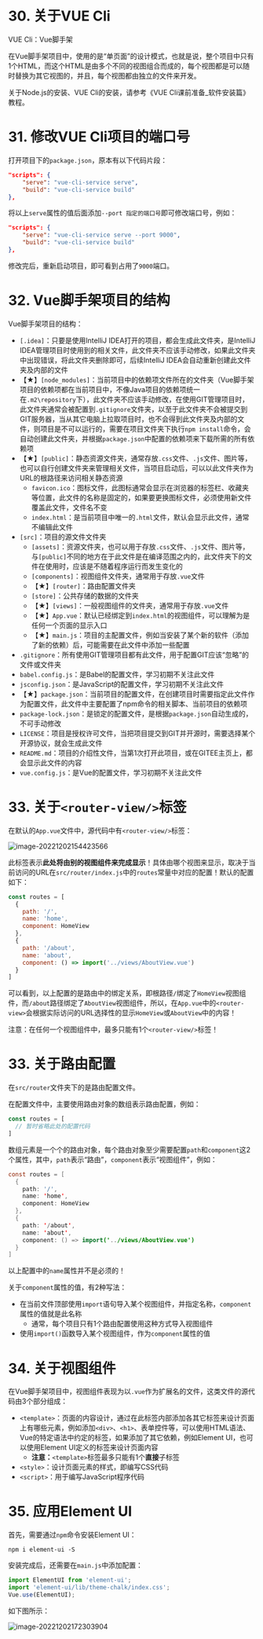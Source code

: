 # 30. 关于VUE Cli

VUE Cli：Vue脚手架

在Vue脚手架项目中，使用的是“单页面”的设计模式，也就是说，整个项目中只有1个HTML，而这个HTML是由多个不同的视图组合而成的，每个视图都是可以随时替换为其它视图的，并且，每个视图都由独立的文件来开发。

关于Node.js的安装、VUE Cli的安装，请参考《VUE Cli课前准备_软件安装篇》教程。

# 31. 修改VUE Cli项目的端口号

打开项目下的`package.json`，原本有以下代码片段：

```json
"scripts": {
    "serve": "vue-cli-service serve",
    "build": "vue-cli-service build"
},
```

将以上`serve`属性的值后面添加`--port 指定的端口号`即可修改端口号，例如：

```json
"scripts": {
    "serve": "vue-cli-service serve --port 9000",
    "build": "vue-cli-service build"
},
```

修改完后，重新启动项目，即可看到占用了`9000`端口。

# 32. Vue脚手架项目的结构

Vue脚手架项目的结构：

- `[.idea]`：只要是使用IntelliJ IDEA打开的项目，都会生成此文件夹，是IntelliJ IDEA管理项目时使用到的相关文件，此文件夹不应该手动修改，如果此文件夹中出现错误，将此文件夹删除即可，后续IntelliJ IDEA会自动重新创建此文件夹及内部的文件
- 【★】`[node_modules]`：当前项目中的依赖项文件所在的文件夹（Vue脚手架项目的依赖项都在当前项目中，不像Java项目的依赖项统一在`.m2\repository`下），此文件夹不应该手动修改，在使用GIT管理项目时，此文件夹通常会被配置到`.gitignore`文件夹，以至于此文件夹不会被提交到GIT服务器，当从其它电脑上拉取项目时，也不会得到此文件夹及内部的文件，则项目是不可以运行的，需要在项目文件夹下执行`npm install`命令，会自动创建此文件夹，并根据`package.json`中配置的依赖项来下载所需的所有依赖项
- 【★】`[public]`：静态资源文件夹，通常存放`.css`文件、`.js`文件、图片等，也可以自行创建文件夹来管理相关文件，当项目启动后，可以以此文件夹作为URL的根路径来访问相关静态资源
  - `favicon.ico`：图标文件，此图标通常会显示在浏览器的标签栏、收藏夹等位置，此文件的名称是固定的，如果要更换图标文件，必须使用新文件覆盖此文件，文件名不变
  - `index.html`：是当前项目中唯一的`.html`文件，默认会显示此文件，通常不编辑此文件
- `[src]`：项目的源文件文件夹
  - `[assets]`：资源文件夹，也可以用于存放`.css`文件、`.js`文件、图片等，与`[public]`不同的地方在于此文件是在编译范围之内的，此文件夹下的文件在使用时，应该是不随着程序运行而发生变化的
  - `[components]`：视图组件文件夹，通常用于存放`.vue`文件
  - 【★】`[router]`：路由配置文件夹
  - `[store]`：公共存储的数据的文件夹
  - 【★】`[views]`：一般视图组件的文件夹，通常用于存放`.vue`文件
  - 【★】`App.vue`：默认已经绑定到`index.html`的视图组件，可以理解为是任何一个页面的显示入口
  - 【★】`main.js`：项目的主配置文件，例如当安装了某个新的软件（添加了新的依赖）后，可能需要在此文件中添加一些配置
- `.gitignore`：所有使用GIT管理项目都有此文件，用于配置GIT应该“忽略”的文件或文件夹
- `babel.config.js`：是Babel的配置文件，学习初期不关注此文件
- `jsconfig.json`：是JavaScript的配置文件，学习初期不关注此文件
- 【★】`package.json`：当前项目的配置文件，在创建项目时需要指定此文件作为配置文件，此文件中主要配置了npm命令的相关脚本、当前项目的依赖项
- `package-lock.json`：是锁定的配置文件，是根据`package.json`自动生成的，不可手动修改
- `LICENSE`：项目是授权许可文件，当把项目提交到GIT并开源时，需要选择某个开源协议，就会生成此文件
- `README.md`：项目的介绍性文件，当第1次打开此项目，或在GITEE主页上，都会显示此文件的内容
- `vue.config.js`：是Vue的配置文件，学习初期不关注此文件

# 33. 关于`<router-view/>`标签

在默认的`App.vue`文件中，源代码中有`<router-view/>`标签：

![image-20221202154423566](images/image-20221202154423566.png)

此标签表示**此处将由别的视图组件来完成显示**！具体由哪个视图来显示，取决于当前访问的URL在`src/router/index.js`中的`routes`常量中对应的配置！默认的配置如下：

```javascript
const routes = [
  {
    path: '/',
    name: 'home',
    component: HomeView
  },
  {
    path: '/about',
    name: 'about',
    component: () => import('../views/AboutView.vue')
  }
]
```

可以看到，以上配置的是路由中的绑定关系，即根路径`/`绑定了`HomeView`视图组件，而`/about`路径绑定了`AboutView`视图组件，所以，在`App.vue`中的`<router-view>`会根据实际访问的URL选择性的显示`HomeView`或`AboutView`中的内容！

注意：在任何一个视图组件中，最多只能有1个`<router-view/>`标签！

# 33. 关于路由配置

在`src/router`文件夹下的是路由配置文件。

在配置文件中，主要使用路由对象的数组表示路由配置，例如：

```javascript
const routes = [
  // 暂时省略此处的配置代码
]
```

数组元素是一个个的路由对象，每个路由对象至少需要配置`path`和`component`这2个属性，其中，`path`表示“路由”，`component`表示“视图组件”，例如：

```java
const routes = [
  {
    path: '/',
    name: 'home',
    component: HomeView
  },
  {
    path: '/about',
    name: 'about',
    component: () => import('../views/AboutView.vue')
  }
]
```

以上配置中的`name`属性并不是必须的！

关于`component`属性的值，有2种写法：

- 在当前文件顶部使用`import`语句导入某个视图组件，并指定名称，`component`属性的值就是此名称
  - 通常，每个项目只有1个路由配置使用这种方式导入视图组件
- 使用`import()`函数导入某个视图组件，作为`component`属性的值

# 34. 关于视图组件

在Vue脚手架项目中，视图组件表现为以`.vue`作为扩展名的文件，这类文件的源代码由3个部分组成：

- `<template>`：页面的内容设计，通过在此标签内部添加各其它标签来设计页面上有哪些元素，例如添加`<div>`、`<h1>`、表单控件等，可以使用HTML语法、Vue的特定语法中约定的标签，如果添加了其它依赖，例如Element UI，也可以使用Element UI定义的标签来设计页面内容
  - **注意：**`<template>`标签最多只能有1个**直接**子标签
- `<style>`：设计页面元素的样式，即编写CSS代码
- `<script>`：用于编写JavaScript程序代码

# 35. 应用Element UI

首先，需要通过`npm`命令安装Element UI：

```
npm i element-ui -S
```

安装完成后，还需要在`main.js`中添加配置：

```javascript
import ElementUI from 'element-ui';
import 'element-ui/lib/theme-chalk/index.css';
Vue.use(ElementUI);
```

如下图所示：

![image-20221202172303904](images/image-20221202172303904.png)













